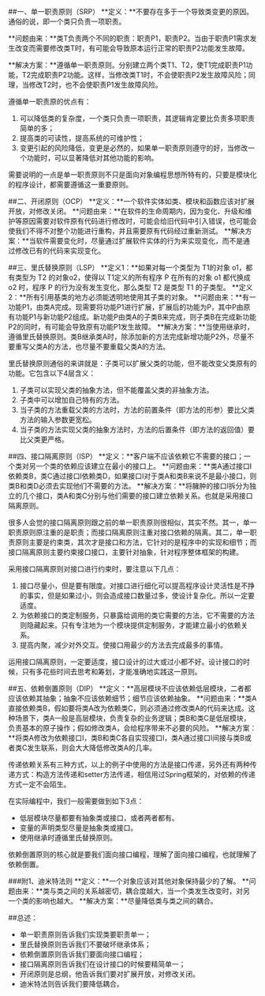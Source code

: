 ##一、单一职责原则（SRP）
**定义：**不要存在多于一个导致类变更的原因。通俗的说，即一个类只负责一项职责。 

**问题由来：**类T负责两个不同的职责：职责P1，职责P2。当由于职责P1需求发生改变而需要修改类T时，有可能会导致原本运行正常的职责P2功能发生故障。

**解决方案：**遵循单一职责原则。分别建立两个类T1、T2，使T1完成职责P1功能，T2完成职责P2功能。这样，当修改类T1时，不会使职责P2发生故障风险；同理，当修改T2时，也不会使职责P1发生故障风险。

遵循单一职责原的优点有：
 1. 可以降低类的复杂度，一个类只负责一项职责，其逻辑肯定要比负责多项职责简单的多； 
 2. 提高类的可读性，提高系统的可维护性；
 3. 变更引起的风险降低，变更是必然的，如果单一职责原则遵守的好，当修改一个功能时，可以显著降低对其他功能的影响。

需要说明的一点是单一职责原则不只是面向对象编程思想所特有的，只要是模块化的程序设计，都需要遵循这一重要原则。

##二、开闭原则（OCP）
**定义：**一个软件实体如类、模块和函数应该对扩展开放，对修改关闭。
**问题由来：**在软件的生命周期内，因为变化、升级和维护等原因需要对软件原有代码进行修改时，可能会给旧代码中引入错误，也可能会使我们不得不对整个功能进行重构，并且需要原有代码经过重新测试。
**解决方案：**当软件需要变化时，尽量通过扩展软件实体的行为来实现变化，而不是通过修改已有的代码来实现变化。

##三、里氏替换原则（LSP）
**定义1：**如果对每一个类型为 T1的对象 o1，都有类型为 T2 的对象o2，使得以 T1定义的所有程序 P 在所有的对象 o1 都代换成 o2 时，程序 P 的行为没有发生变化，那么类型 T2 是类型 T1 的子类型。
**定义2：**所有引用基类的地方必须能透明地使用其子类的对象。
**问题由来：**有一功能P1，由类A完成。现需要将功能P1进行扩展，扩展后的功能为P，其中P由原有功能P1与新功能P2组成。新功能P由类A的子类B来完成，则子类B在完成新功能P2的同时，有可能会导致原有功能P1发生故障。
**解决方案：**当使用继承时，遵循里氏替换原则。类B继承类A时，除添加新的方法完成新增功能P2外，尽量不要重写父类A的方法，也尽量不要重载父类A的方法。

里氏替换原则通俗的来讲就是：子类可以扩展父类的功能，但不能改变父类原有的功能。它包含以下4层含义： 
 1. 子类可以实现父类的抽象方法，但不能覆盖父类的非抽象方法。
 2. 子类中可以增加自己特有的方法。 
 3. 当子类的方法重载父类的方法时，方法的前置条件（即方法的形参）要比父类方法的输入参数更宽松。 
 4. 当子类的方法实现父类的抽象方法时，方法的后置条件（即方法的返回值）要比父类更严格。

##四、接口隔离原则（ISP）
**定义：**客户端不应该依赖它不需要的接口；一个类对另一个类的依赖应该建立在最小的接口上。 
**问题由来：**类A通过接口I依赖类B，类C通过接口I依赖类D，如果接口I对于类A和类B来说不是最小接口，则类B和类D必须去实现他们不需要的方法。
**解决方案：**将臃肿的接口I拆分为独立的几个接口，类A和类C分别与他们需要的接口建立依赖关系。也就是采用接口隔离原则。

很多人会觉的接口隔离原则跟之前的单一职责原则很相似，其实不然。其一，单一职责原则原注重的是职责；而接口隔离原则注重对接口依赖的隔离。其二，单一职责原则主要是约束类，其次才是接口和方法，它针对的是程序中的实现和细节；而接口隔离原则主要约束接口接口，主要针对抽象，针对程序整体框架的构建。

采用接口隔离原则对接口进行约束时，要注意以下几点：
1. 接口尽量小，但是要有限度。对接口进行细化可以提高程序设计灵活性是不挣的事实，但是如果过小，则会造成接口数量过多，使设计复杂化。所以一定要适度。
2. 为依赖接口的类定制服务，只暴露给调用的类它需要的方法，它不需要的方法则隐藏起来。只有专注地为一个模块提供定制服务，才能建立最小的依赖关系。
3. 提高内聚，减少对外交互。使接口用最少的方法去完成最多的事情。

运用接口隔离原则，一定要适度，接口设计的过大或过小都不好。设计接口的时候，只有多花些时间去思考和筹划，才能准确地实践这一原则。
          
##五、依赖倒置原则（DIP）
**定义：**高层模块不应该依赖低层模块，二者都应该依赖其抽象；抽象不应该依赖细节；细节应该依赖抽象。
**问题由来：**类A直接依赖类B，假如要将类A改为依赖类C，则必须通过修改类A的代码来达成。这种场景下，类A一般是高层模块，负责复杂的业务逻辑；类B和类C是低层模块，负责基本的原子操作；假如修改类A，会给程序带来不必要的风险。
**解决方案：**将类A修改为依赖接口I，类B和类C各自实现接口I，类A通过接口I间接与类B或者类C发生联系，则会大大降低修改类A的几率。

传递依赖关系有三种方式，以上的例子中使用的方法是接口传递，另外还有两种传递方式：构造方法传递和setter方法传递，相信用过Spring框架的，对依赖的传递方式一定不会陌生。

在实际编程中，我们一般需要做到如下3点：
 - 低层模块尽量都要有抽象类或接口，或者两者都有。
 - 变量的声明类型尽量是抽象类或接口。
 - 使用继承时遵循里氏替换原则。
 
依赖倒置原则的核心就是要我们面向接口编程，理解了面向接口编程，也就理解了依赖倒置。
 
###附1、迪米特法则
**定义：**一个对象应该对其他对象保持最少的了解。
**问题由来：**类与类之间的关系越密切，耦合度越大，当一个类发生改变时，对另一个类的影响也越大。
**解决方案：**尽量降低类与类之间的耦合。
 
##总述：
 - 单一职责原则告诉我们实现类要职责单一；
 - 里氏替换原则告诉我们不要破坏继承体系；
 - 依赖倒置原则告诉我们要面向接口编程；
 - 接口隔离原则告诉我们在设计接口的时候要精简单一；
 - 开闭原则是总纲，他告诉我们要对扩展开放，对修改关闭。
 - 迪米特法则告诉我们要降低耦合。
